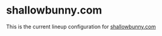 # shallowbunny.com

This is the current lineup configuration for [shallowbunny.com](https://shallowbunny.com)
